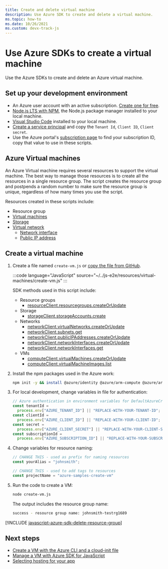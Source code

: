 ```yaml
---
title: Create and delete virtual machine
description: Use Azure SDK to create and delete a virtual machine.
ms.topic: how-to
ms.date: 10/26/2021
ms.custom: devx-track-js
---
```


# Use Azure SDKs to create a virtual machine

Use the Azure SDKs to create and delete an Azure virtual machine. 

## Set up your development environment

- An Azure user account with an active subscription. [Create one for free](https://azure.microsoft.com/free/).
- [Node.js LTS with NPM](https://nodejs.org/en/download), the Node.js package manager installed to your local machine.
- [Visual Studio Code](https://code.visualstudio.com/) installed to your local machine. 
- [Create a service principal](../../sdk/authentication/local-development-environment-service-principal.md?tabs=azure-sdk-for-javascript) and copy the `Tenant Id`, `Client ID`, `Client secret`.
- Use the Azure portal's [subscription page](https://ms.portal.azure.com/#blade/Microsoft_Azure_Billing/SubscriptionsBlade) to find your subscription ID, copy that value to use in these scripts. 

## Azure Virtual machines

An Azure Virtual machine requires several resources to support the virtual machine. The best way to manage those resources is to create all the resources in a single resource group. The script creates the resource group and postpends a random number to make sure the resource group is unique, regardless of how many times you use the script. 

Resources created in these scripts include:

* Resource group
* [Virtual machines](/azure/virtual-machines/)
* [Storage](/azure/storage/)
* [Virtual network](/azure/virtual-network/)
    * [Network interface](/azure/virtual-network/virtual-network-network-interface)
    * [Public IP address](/azure/virtual-network/ip-services/public-ip-addresses)


## Create a virtual machine

1. Create a file named `create-vm.js` or [copy the file from GitHub](https://github.com/Azure-Samples/js-e2e/blob/main/resources/virtual-machines/create-vm.js).

    :::code language="JavaScript" source="~/../js-e2e/resources/virtual-machines/create-vm.js"  :::

    SDK methods used in this script include:
    
    * Resource groups
        * [resourceClient.resourcegroups.createOrUpdate](/javascript/api/@azure/arm-resources/resourcegroups?view=azure-node-latest&preserve-view=true#createOrUpdate_string__ResourceGroup__msRest_RequestOptionsBase_)
    * Storage    
        * [storageClient.storageAccounts.create](/javascript/api/@azure/arm-storage/storageaccounts?view=azure-node-latest&preserve-view=true#create_string__string__StorageAccountCreateParameters__msRest_RequestOptionsBase_)
    * Networks
        * [networkClient.virtualNetworks.createOrUpdate](/javascript/api/@azure/arm-network/virtualnetworks?view=azure-node-latest&preserve-view=true#createOrUpdate_string__string__VirtualNetwork__msRest_RequestOptionsBase_)
        * [networkClient.subnets.get](/javascript/api/@azure/arm-network/subnets?view=azure-node-latest&preserve-view=true#get_string__string__string__Models_SubnetsGetOptionalParams_)
        * [networkClient.publicIPAddresses.createOrUpdate](/javascript/api/@azure/arm-network/publicipaddresses?view=azure-node-latest&preserve-view=true#createOrUpdate_string__string__PublicIPAddress__msRest_RequestOptionsBase_)
        * [networkClient.networkInterfaces.createOrUpdate](/javascript/api/@azure/arm-network/networkinterfaces?view=azure-node-latest&preserve-view=true#createOrUpdate_string__string__NetworkInterface__msRest_RequestOptionsBase_)
        * [networkClient.networkInterfaces.get](/javascript/api/@azure/arm-network/networkinterfaces?view=azure-node-latest&preserve-view=true#get_string__string__Models_NetworkInterfacesGetOptionalParams_)
    * VMs
        * [computeClient.virtualMachines.createOrUpdate](/javascript/api/@azure/arm-compute/virtualmachines?view=azure-node-latest&preserve-view=true#createOrUpdate_string__string__VirtualMachine__msRest_RequestOptionsBase_)
        * [computeClient.virtualMachineImages.list](/javascript/api/@azure/arm-compute/virtualmachineimages?view=azure-node-latest&preserve-view=true#list_string__string__string__string__Models_VirtualMachineImagesListOptionalParams_)

1. Install the npm packages used in the Azure work:

    ```bash
    npm init -y && install @azure/identity @azure/arm-compute @azure/arm-network @azure/arm-resources @azure/arm-storage
    ```

1. For local development, change variables in file for authentication:

    ```javascript
    // Azure authentication in environment variables for DefaultAzureCredential
    const tenantId =
      process.env["AZURE_TENANT_ID"] || "REPLACE-WITH-YOUR-TENANT-ID";
    const clientId =
      process.env["AZURE_CLIENT_ID"] || "REPLACE-WITH-YOUR-CLIENT-ID";
    const secret =
      process.env["AZURE_CLIENT_SECRET"] || "REPLACE-WITH-YOUR-CLIENT-SECRET";
    const subscriptionId =
      process.env["AZURE_SUBSCRIPTION_ID"] || "REPLACE-WITH-YOUR-SUBSCRIPTION_ID";    
    ```

1. Change variables for resource naming:

    ```javascript
    // CHANGE THIS - used as prefix for naming resources
    const yourAlias = "johnsmith";
    
    // CHANGE THIS - used to add tags to resources
    const projectName = "azure-samples-create-vm"
    ```

1. Run the code to create a VM:

    ```bash
    node create-vm.js
    ```

    The output includes the resource group name:

    ```bash
    success - resource group name: johnsmith-testrg1689
    ```

[!INCLUDE [javascript-azure-sdk-delete-resource-group](../../includes/azure-sdk-virtual-machine-delete-resource-group.md)]

## Next steps

* [Create a VM with the Azure CLI and a cloud-init file](../../tutorial/nodejs-virtual-machine-vm/create-linux-virtual-machine-azure-cli.md)
* [Manage a VM with Azure SDK for JavaScript](stop-start-virtual-machine.md)
* [Selecting hosting for your app](../select-hosting-service.md)
